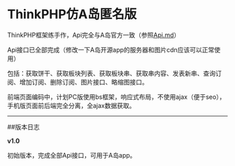 # ThinkPHP仿A岛匿名版

ThinkPHP框架练手作，Api完全与A岛官方一致（参照[Api.md](https://github.com/wsdzl/nimingban_tp/blob/master/API.md)）

Api接口已全部完成（修改一下A岛开源app的服务器和图片cdn应该可以正常使用）

包括：获取饼干、获取板块列表、获取板块串、获取串内容、发表新串、查询订阅、增加订阅、删除订阅、图片接口、略缩图接口。

前端页面编码中，计划PC版使用bs框架，响应式布局，不使用ajax（便于seo），手机版页面前后端完全分离，全ajax数据获取。

------

##版本日志

**v1.0**

初始版本，完成全部Api接口，可用于A岛app。